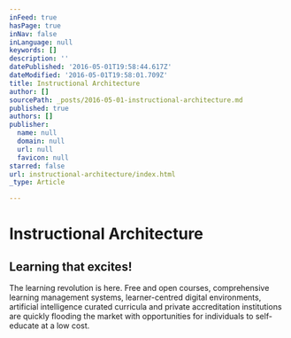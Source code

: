 ```yaml
---
inFeed: true
hasPage: true
inNav: false
inLanguage: null
keywords: []
description: ''
datePublished: '2016-05-01T19:58:44.617Z'
dateModified: '2016-05-01T19:58:01.709Z'
title: Instructional Architecture
author: []
sourcePath: _posts/2016-05-01-instructional-architecture.md
published: true
authors: []
publisher:
  name: null
  domain: null
  url: null
  favicon: null
starred: false
url: instructional-architecture/index.html
_type: Article

---
```

# Instructional Architecture

## Learning that excites!

The learning revolution is here. Free and open courses, comprehensive learning management systems, learner-centred digital environments, artificial intelligence curated curricula and private accreditation institutions are quickly flooding the market with opportunities for individuals to self-educate at a low cost.